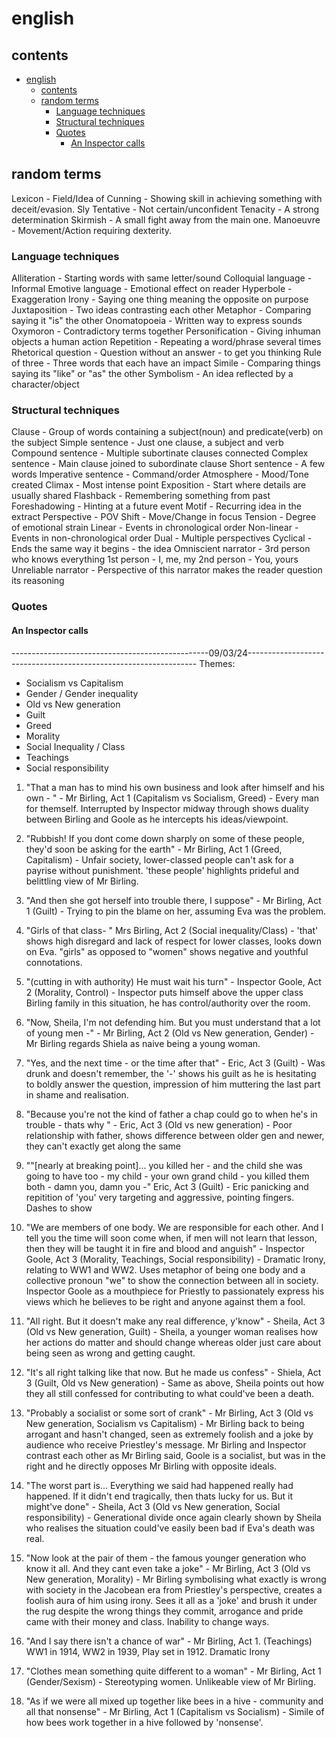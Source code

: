 # english
## contents

- [english](#english)
  - [contents](#contents)
  - [random terms](#random-terms)
    - [Language techniques](#language-techniques)
    - [Structural techniques](#structural-techniques)
    - [Quotes](#quotes)
      - [An Inspector calls](#an-inspector-calls)

## random terms
Lexicon - Field/Idea of
Cunning - Showing skill in achieving something with deceit/evasion. Sly
Tentative - Not certain/unconfident
Tenacity - A strong determination
Skirmish - A small fight away from the main one.
Manoeuvre - Movement/Action requiring dexterity.

### Language techniques
Alliteration - Starting words with same letter/sound
Colloquial language - Informal
Emotive language - Emotional effect on reader
Hyperbole - Exaggeration
Irony - Saying one thing meaning the opposite on purpose
Juxtaposition - Two ideas contrasting each other
Metaphor - Comparing saying it "is" the other
Onomatopoeia - Written way to express sounds
Oxymoron - Contradictory terms together
Personification - Giving inhuman objects a human action
Repetition - Repeating a word/phrase several times
Rhetorical question - Question without an answer - to get you thinking
Rule of three - Three words that each have an impact
Simile - Comparing things saying its "like" or "as" the other
Symbolism - An idea reflected by a character/object

### Structural techniques
Clause - Group of words containing a subject(noun) and predicate(verb) on the subject
Simple sentence - Just one clause, a subject and verb
Compound sentence - Multiple subortinate clauses connected
Complex sentence - Main clause joined to subordinate clause
Short sentence - A few words
Imperative sentence - Command/order
Atmosphere - Mood/Tone created
Climax - Most intense point
Exposition - Start where details are usually shared
Flashback - Remembering something from past
Foreshadowing - Hinting at a future event
Motif - Recurring idea in the extract
Perspective - POV
Shift - Move/Change in focus
Tension - Degree of emotional strain
Linear - Events in chronological order
Non-linear - Events in non-chronological order
Dual - Multiple perspectives
Cyclical - Ends the same way it begins - the idea
Omniscient narrator - 3rd person who knows everything
1st person - I, me, my
2nd person - You, yours
Unreliable narrator - Perspective of this narrator makes the reader question its reasoning

### Quotes
#### An Inspector calls
-------------------------------------------------09/03/24-----------------------------------------------------------------
Themes: 
  - Socialism vs Capitalism
  - Gender / Gender inequality
  - Old vs New generation
  - Guilt
  - Greed
  - Morality
  - Social Inequality / Class
  - Teachings
  - Social responsibility
  
1. "That a man has to mind his own business and look after himself and his own - " - Mr Birling, Act 1
   (Capitalism vs Socialism, Greed) - Every man for themself. Interrupted by Inspector midway through shows duality between Birling and Goole as he intercepts his ideas/viewpoint.

2. "Rubbish! If you dont come down sharply on some of these people, they'd soon be asking for the earth" - Mr Birling, Act 1
   (Greed, Capitalism) - Unfair society, lower-classed people can't ask for a payrise without punishment. 'these people' highlights prideful and belittling view of Mr Birling.
   
3. "And then she got herself into trouble there, I suppose" - Mr Birling, Act 1
   (Guilt) - Trying to pin the blame on her, assuming Eva was the problem.

4. "Girls of that class- " Mrs Birling, Act 2
   (Social inequality/Class) - 'that' shows high disregard and lack of respect for lower classes, looks down on Eva. "girls" as opposed to "women" shows negative and youthful connotations.

5. "(cutting in with authority) He must wait his turn" - Inspector Goole, Act 2
   (Morality, Control) - Inspector puts himself above the upper class Birling family in this situation, he has control/authority over the room.

6. "Now, Sheila, I'm not defending him. But you must understand that a lot of young men -" - Mr Birling, Act 2
   (Old vs New generation, Gender) - Mr Birling regards Shiela as naive being a young woman. 

7.  "Yes, and the next time - or the time after that" - Eric, Act 3
   (Guilt) - Was drunk and doesn't remember, the '-' shows his guilt as he is hesitating to boldly answer the question, impression of him muttering the last part in shame and realisation.

8.  "Because you're not the kind of father a chap could go to when he's in trouble - thats why " - Eric, Act 3
   (Old vs new generation) - Poor relationship with father, shows difference between older gen and newer, they can't exactly get along the same

9.  ""[nearly at breaking point]... you killed her - and the child she was going to have too - my child - your own grand child - you killed them both - damn you, damn you -" Eric, Act 3
   (Guilt) - Eric panicking and repitition of 'you' very targeting and aggressive, pointing fingers. Dashes to show
    
10. "We are members of one body. We are responsible for each other. And I tell you the time will soon come when, if men will not learn that lesson, then they will be taught it in fire and blood and anguish" - Inspector Goole, Act 3
    (Morality, Teachings, Social responsibility) - Dramatic Irony, relating to WW1 and WW2. Uses metaphor of being one body and a collective pronoun "we" to show the connection between all in society. Inspector Goole as a mouthpiece for Priestly to passionately express his views which he believes to be right and anyone against them a fool.

11. "All right. But it doesn't make any real difference, y'know" - Sheila, Act 3
    (Old vs New generation, Guilt) - Sheila, a younger woman realises how her actions do matter and should change whereas older just care about being seen as wrong and getting caught.

12. "It's all right talking like that now. But he made us confess" - Shiela, Act 3
   (Guilt, Old vs New generation) - Same as above, Sheila points out how they all still confessed for contributing to what could've been a death.

13. "Probably a socialist or some sort of crank" - Mr Birling, Act 3
   (Old vs New generation, Socialism vs Capitalism) - Mr Birling back to being arrogant and hasn't changed, seen as extremely foolish and a joke by audience who receive Priestley's message. Mr Birling and Inspector contrast each other as Mr Birling said, Goole is a socialist, but was in the right and he directly opposes Mr Birling with opposite ideals.

14. "The worst part is... Everything we said had happened really had happened. If it didn't end tragically, then thats lucky for us. But it might've done" - Sheila, Act 3
   (Old vs New generation, Social responsibility) - Generational divide once again clearly shown by Sheila who realises the situation could've easily been bad if Eva's death was real.

15. "Now look at the pair of them - the famous younger generation who know it all. And they cant even take a joke" - Mr Birling, Act 3
   (Old vs New generation, Morality) - Mr Birling symbolising what exactly is wrong with society in the Jacobean era from Priestley's perspective, creates a foolish aura of him using irony. Sees it all as a 'joke' and brush it under the rug despite the wrong things they commit, arrogance and pride came with their money and class. Inability to change ways.

16. "And I say there isn't a chance of war" - Mr Birling, Act 1.
   (Teachings) WW1 in 1914, WW2 in 1939, Play set in 1912. Dramatic Irony

17. "Clothes mean something quite different to a woman" - Mr Birling, Act 1
   (Gender/Sexism) - Stereotyping women. Unlikeable view of Mr Birling.

18. "As if we were all mixed up together like bees in a hive - community and all that nonsense" - Mr Birling, Act 1
   (Capitalism vs Socialism) - Simile of how bees work together in a hive followed by 'nonsense'.



